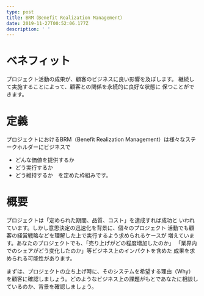 ```yaml
---
type: post
title: BRM（Benefit Realization Management）
date: 2019-11-27T00:52:06.177Z
description: ' '
---
```

# ベネフィット

プロジェクト活動の成果が、顧客のビジネスに良い影響を及ぼします。
継続して実施することによって、顧客との関係を永続的に良好な状態に
保つことができます。

# 定義

プロジェクトにおけるBRM（Benefit Realization Management）は様々なステークホルダーにビジネスで

* どんな価値を提供するか
* どう実行するか
* どう維持するか　を定めた枠組みです。



# 概要　

プロジェクトは「定められた期間、品質、コスト」を達成すれば成功と
いわれています。しかし意思決定の迅速化を背景に、個々のプロジェクト
活動でも顧客の経営戦略などを理解した上で実行するよう求められるケースが
増えています。あなたのプロジェクトでも、「売り上げがどの程度増加したのか」
「業界内でのシェアがどう変化したのか」等ビジネス上のインパクトを含めた
成果を求められる可能性があります。

まずは、プロジェクトの立ち上げ時に、そのシステムを希望する理由（Why）を顧客に確認しましょう。どのようなビジネス上の課題がもとであなたに相談しているのか、背景を確認しましょう。
